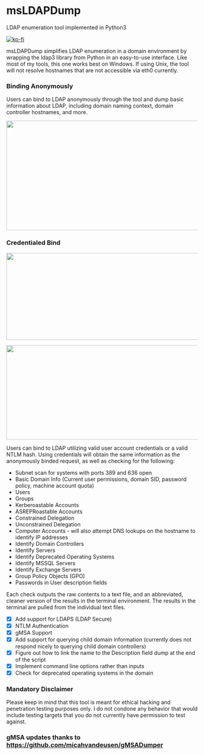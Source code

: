 # msLDAPDump
LDAP enumeration tool implemented in Python3

[![ko-fi](https://ko-fi.com/img/githubbutton_sm.svg)](https://ko-fi.com/M4M03Q2JN)

msLDAPDump simplifies LDAP enumeration in a domain environment by wrapping the ldap3 library from Python in an easy-to-use interface. Like most of my tools, this one works best on Windows. If using Unix, the tool will not resolve hostnames that are not accessible via eth0 currently.

### Binding Anonymously

Users can bind to LDAP anonymously through the tool and dump basic information about LDAP, including domain naming context, domain controller hostnames, and more.

<p align="center">
  <img src="https://github.com/dievus/msLDAPDump/blob/main/images/anonbind.png" width="829" height="288"/>
</p>

### Credentialed Bind
<p align="center">
  <img src="https://github.com/dievus/msLDAPDump/blob/main/images/authbind.png" width="847" height="229"/>
</p>

<p align="center">
  <img src="https://github.com/dievus/msLDAPDump/blob/main/images/ntlmbind.png" width="847" height="248"/>
</p>
Users can bind to LDAP utilizing valid user account credentials or a valid NTLM hash. Using credentials will obtain the same information as the anonymously binded request, as well as checking for the following: 

* Subnet scan for systems with ports 389 and 636 open
* Basic Domain Info (Current user permissions, domain SID, password policy, machine account quota)
* Users
* Groups
* Kerberoastable Accounts
* ASREPRoastable Accounts
* Constrained Delegation
* Unconstrained Delegation
* Computer Accounts - will also attempt DNS lookups on the hostname to identify IP addresses
* Identify Domain Controllers
* Identify Servers
* Identify Deprecated Operating Systems
* Identify MSSQL Servers
* Identify Exchange Servers
* Group Policy Objects (GPO)
* Passwords in User description fields

Each check outputs the raw contents to a text file, and an abbreviated, cleaner version of the results in the terminal environment. The results in the terminal are pulled from the individual text files.

- [X] Add support for LDAPS (LDAP Secure)
- [X] NTLM Authentication
- [X] gMSA Support 
- [X] Add support for querying child domain information (currently does not respond nicely to querying child domain controllers)
- [X] Figure out how to link the name to the Description field dump at the end of the script
- [X] Implement command line options rather than inputs 
- [X] Check for deprecated operating systems in the domain
### Mandatory Disclaimer
Please keep in mind that this tool is meant for ethical hacking and penetration testing purposes only. I do not condone any behavior that would include testing targets that you do not currently have permission to test against.

### gMSA updates thanks to https://github.com/micahvandeusen/gMSADumper
